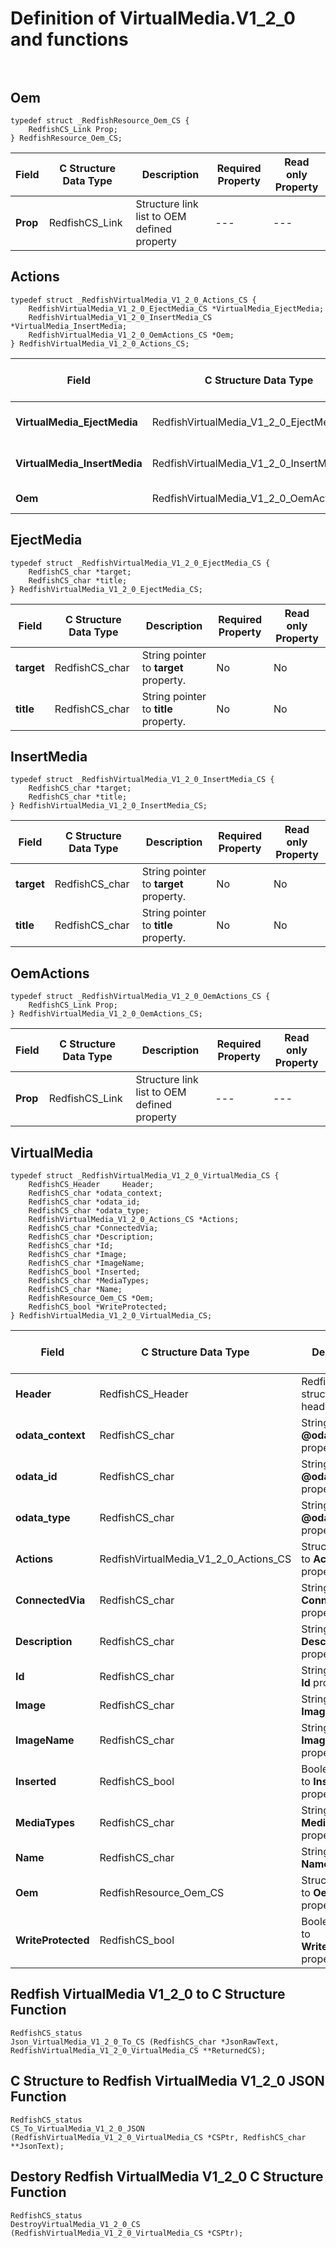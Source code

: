 # Definition of VirtualMedia.V1_2_0 and functions<br><br>

## Oem
    typedef struct _RedfishResource_Oem_CS {
        RedfishCS_Link Prop;
    } RedfishResource_Oem_CS;

|Field |C Structure Data Type|Description |Required Property|Read only Property
| ---  | --- | --- | --- | ---
|**Prop**|RedfishCS_Link| Structure link list to OEM defined property| ---| ---


## Actions
    typedef struct _RedfishVirtualMedia_V1_2_0_Actions_CS {
        RedfishVirtualMedia_V1_2_0_EjectMedia_CS *VirtualMedia_EjectMedia;
        RedfishVirtualMedia_V1_2_0_InsertMedia_CS *VirtualMedia_InsertMedia;
        RedfishVirtualMedia_V1_2_0_OemActions_CS *Oem;
    } RedfishVirtualMedia_V1_2_0_Actions_CS;

|Field |C Structure Data Type|Description |Required Property|Read only Property
| ---  | --- | --- | --- | ---
|**VirtualMedia_EjectMedia**|RedfishVirtualMedia_V1_2_0_EjectMedia_CS| Structure points to **#VirtualMedia.EjectMedia** property.| No| No
|**VirtualMedia_InsertMedia**|RedfishVirtualMedia_V1_2_0_InsertMedia_CS| Structure points to **#VirtualMedia.InsertMedia** property.| No| No
|**Oem**|RedfishVirtualMedia_V1_2_0_OemActions_CS| Structure points to **Oem** property.| No| No


## EjectMedia
    typedef struct _RedfishVirtualMedia_V1_2_0_EjectMedia_CS {
        RedfishCS_char *target;
        RedfishCS_char *title;
    } RedfishVirtualMedia_V1_2_0_EjectMedia_CS;

|Field |C Structure Data Type|Description |Required Property|Read only Property
| ---  | --- | --- | --- | ---
|**target**|RedfishCS_char| String pointer to **target** property.| No| No
|**title**|RedfishCS_char| String pointer to **title** property.| No| No


## InsertMedia
    typedef struct _RedfishVirtualMedia_V1_2_0_InsertMedia_CS {
        RedfishCS_char *target;
        RedfishCS_char *title;
    } RedfishVirtualMedia_V1_2_0_InsertMedia_CS;

|Field |C Structure Data Type|Description |Required Property|Read only Property
| ---  | --- | --- | --- | ---
|**target**|RedfishCS_char| String pointer to **target** property.| No| No
|**title**|RedfishCS_char| String pointer to **title** property.| No| No


## OemActions
    typedef struct _RedfishVirtualMedia_V1_2_0_OemActions_CS {
        RedfishCS_Link Prop;
    } RedfishVirtualMedia_V1_2_0_OemActions_CS;

|Field |C Structure Data Type|Description |Required Property|Read only Property
| ---  | --- | --- | --- | ---
|**Prop**|RedfishCS_Link| Structure link list to OEM defined property| ---| ---


## VirtualMedia
    typedef struct _RedfishVirtualMedia_V1_2_0_VirtualMedia_CS {
        RedfishCS_Header     Header;
        RedfishCS_char *odata_context;
        RedfishCS_char *odata_id;
        RedfishCS_char *odata_type;
        RedfishVirtualMedia_V1_2_0_Actions_CS *Actions;
        RedfishCS_char *ConnectedVia;
        RedfishCS_char *Description;
        RedfishCS_char *Id;
        RedfishCS_char *Image;
        RedfishCS_char *ImageName;
        RedfishCS_bool *Inserted;
        RedfishCS_char *MediaTypes;
        RedfishCS_char *Name;
        RedfishResource_Oem_CS *Oem;
        RedfishCS_bool *WriteProtected;
    } RedfishVirtualMedia_V1_2_0_VirtualMedia_CS;

|Field |C Structure Data Type|Description |Required Property|Read only Property
| ---  | --- | --- | --- | ---
|**Header**|RedfishCS_Header|Redfish C structure header|---|---
|**odata_context**|RedfishCS_char| String pointer to **@odata.context** property.| No| No
|**odata_id**|RedfishCS_char| String pointer to **@odata.id** property.| No| No
|**odata_type**|RedfishCS_char| String pointer to **@odata.type** property.| No| No
|**Actions**|RedfishVirtualMedia_V1_2_0_Actions_CS| Structure points to **Actions** property.| No| No
|**ConnectedVia**|RedfishCS_char| String pointer to **ConnectedVia** property.| No| Yes
|**Description**|RedfishCS_char| String pointer to **Description** property.| No| Yes
|**Id**|RedfishCS_char| String pointer to **Id** property.| Yes| Yes
|**Image**|RedfishCS_char| String pointer to **Image** property.| No| No
|**ImageName**|RedfishCS_char| String pointer to **ImageName** property.| No| Yes
|**Inserted**|RedfishCS_bool| Boolean pointer to **Inserted** property.| No| No
|**MediaTypes**|RedfishCS_char| String pointer to **MediaTypes** property.| No| Yes
|**Name**|RedfishCS_char| String pointer to **Name** property.| Yes| Yes
|**Oem**|RedfishResource_Oem_CS| Structure points to **Oem** property.| No| No
|**WriteProtected**|RedfishCS_bool| Boolean pointer to **WriteProtected** property.| No| No
## Redfish VirtualMedia V1_2_0 to C Structure Function
    RedfishCS_status
    Json_VirtualMedia_V1_2_0_To_CS (RedfishCS_char *JsonRawText, RedfishVirtualMedia_V1_2_0_VirtualMedia_CS **ReturnedCS);

## C Structure to Redfish VirtualMedia V1_2_0 JSON Function
    RedfishCS_status
    CS_To_VirtualMedia_V1_2_0_JSON (RedfishVirtualMedia_V1_2_0_VirtualMedia_CS *CSPtr, RedfishCS_char **JsonText);

## Destory Redfish VirtualMedia V1_2_0 C Structure Function
    RedfishCS_status
    DestroyVirtualMedia_V1_2_0_CS (RedfishVirtualMedia_V1_2_0_VirtualMedia_CS *CSPtr);

